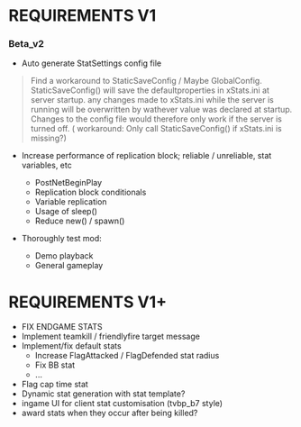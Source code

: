 # REQUIREMENTS V1
  
### Beta_v2

* Auto generate StatSettings config file
> Find a workaround to StaticSaveConfig / Maybe GlobalConfig.
>	StaticSaveConfig() will save the defaultproperties in xStats.ini at server startup. any changes made to xStats.ini
>	while the server is running will be overwritten by wathever value was declared at startup. Changes to the config file would
>	therefore only work if the server is turned off. ( workaround: Only call StaticSaveConfig() if xStats.ini is missing?) 

* Increase performance of replication block; reliable / unreliable, stat variables, etc
  * PostNetBeginPlay
  * Replication block conditionals
  * Variable replication
  * Usage of sleep()
  * Reduce new() / spawn()

* Thoroughly test mod:
  * Demo playback
  * General gameplay

# REQUIREMENTS V1+

* FIX ENDGAME STATS
* Implement teamkill / friendlyfire target message
* Implement/fix default stats
  * Increase FlagAttacked / FlagDefended stat radius
  * Fix BB stat
  * ...
* Flag cap time stat
* Dynamic stat generation with stat template?
* ingame UI for client stat customisation (tvbp_b7 style)
* award stats when they occur after being killed?
